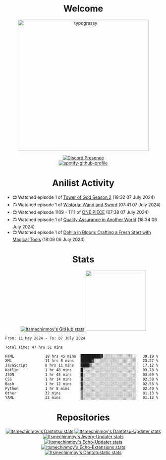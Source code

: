 <div align="center">

# Welcome
<a href="https://github.com/kawarimidoll/typograssy">
    <img alt="typograssy" src="https://typograssy.deno.dev/api?text=%E3%82%88%E3%81%86%E3%81%93%E3%81%9D%E3%81%BF%E3%81%AA%E3%81%95%E3%82%93%20-%20Itsmechinmoy--&&l0=none&l1=82d9d0&l2=027353&l3=038c4c&l4=01402e&bg=none&frame=none&speed=100&comment=" width="421.99">
</a>

[![Discord Presence](https://lanyard.cnrad.dev/api/523539866311720963?theme=dark&bg=Oe1116&animated=false&hideDiscrim=true&borderRadius=30px&hideActivity=whenNotUsed)](https://discord.com/users/523539866311720963)<br>
[![spotify-github-profile](https://spotify-github-profile.kittinanx.com/api/view?uid=31zczwoe3obxakjgkio7anubhkaq&cover_image=true&theme=novatorem&show_offline=true&background_color=121212&interchange=false&bar_color=53b14f&bar_color=ffffff&bar_color_cover=false)](https://spotify-github-profile.vercel.app/api/view?uid=31zczwoe3obxakjgkio7anubhkaq&redirect=true)
</div>

<div align="center">

# Anilist Activity
</div>
<!-- ANILIST_ACTIVITY:start -->

-   📺 Watched episode 1 of [Tower of God Season 2](https://anilist.co/anime/153406) (18:32 07 July 2024)
-   📺 Watched episode 1 of [Wistoria: Wand and Sword](https://anilist.co/anime/174576) (07:41 07 July 2024)
-   📺 Watched episode 1109 - 1111 of [ONE PIECE](https://anilist.co/anime/21) (07:38 07 July 2024)
-   📺 Watched episode 1 of [Quality Assurance in Another World](https://anilist.co/anime/163077) (18:34 06 July 2024)
-   📺 Watched episode 1 of [Dahlia in Bloom: Crafting a Fresh Start with Magical Tools](https://anilist.co/anime/168623) (18:09 06 July 2024)

<!-- ANILIST_ACTIVITY:end -->
<div align="center">
    
# Stats
[![Itsmechinmoy's GitHub stats](https://github-readme-stats.vercel.app/api?username=itsmechinmoy&show_icons=true&theme=algolia)](https://github.com/anuraghazra/github-readme-stats)
<img src="https://github-readme-stackoverflow.vercel.app/?userID=25004176&theme=dark" height="194"/>
</div>
<!--START_SECTION:waka-->

```txt
From: 11 May 2024 - To: 07 July 2024

Total Time: 47 hrs 51 mins

HTML              18 hrs 45 mins  █████████▓░░░░░░░░░░░░░░░   39.19 %
XML               11 hrs 8 mins   █████▓░░░░░░░░░░░░░░░░░░░   23.27 %
JavaScript        8 hrs 11 mins   ████▒░░░░░░░░░░░░░░░░░░░░   17.12 %
Kotlin            1 hr 48 mins    █░░░░░░░░░░░░░░░░░░░░░░░░   03.78 %
JSON              1 hr 45 mins    █░░░░░░░░░░░░░░░░░░░░░░░░   03.69 %
CSS               1 hr 14 mins    ▓░░░░░░░░░░░░░░░░░░░░░░░░   02.58 %
Bash              1 hr 12 mins    ▓░░░░░░░░░░░░░░░░░░░░░░░░   02.53 %
Python            1 hr 8 mins     ▓░░░░░░░░░░░░░░░░░░░░░░░░   02.40 %
Other             32 mins         ▒░░░░░░░░░░░░░░░░░░░░░░░░   01.13 %
YAML              32 mins         ▒░░░░░░░░░░░░░░░░░░░░░░░░   01.12 %
```

<!--END_SECTION:waka-->
<div align="center">

# Repositories
[![Itsmechinmoy's Dantotsu stats](https://github-readme-stats.vercel.app/api/pin/?username=itsmechinmoy&repo=dantotsu&show_icons=true&theme=algolia&description_lines_count=1)](https://github.com/itsmechinmoy/dantotsu)
[![Itsmechinmoy's Dantotsu-Updater stats](https://github-readme-stats.vercel.app/api/pin/?username=itsmechinmoy&repo=dantotsu-updater&show_icons=true&theme=algolia&description_lines_count=1)](https://github.com/itsmechinmoy/dantotsu-updater)
[![Itsmechinmoy's Awery-Updater stats](https://github-readme-stats.vercel.app/api/pin/?username=itsmechinmoy&repo=awery-updater&show_icons=true&theme=algolia&description_lines_count=1)](https://github.com/itsmechinmoy/awery-updater)
[![Itsmechinmoy's Echo-Updater stats](https://github-readme-stats.vercel.app/api/pin/?username=itsmechinmoy&repo=echo-updater&show_icons=true&theme=algolia&description_lines_count=1)](https://github.com/itsmechinmoy/echo-updater)
[![Itsmechinmoy's Echo-Extensions stats](https://github-readme-stats.vercel.app/api/pin/?username=itsmechinmoy&repo=echo-extensions&show_icons=true&theme=algolia&description_lines_count=1)](https://github.com/itsmechinmoy/echo-extensions)
[![Itsmechinmoy's Dantotustatic stats](https://github-readme-stats.vercel.app/api/pin/?username=itsmechinmoy&repo=dantotustatic&show_icons=true&theme=algolia&description_lines_count=1)](https://github.com/itsmechinmoy/dantotustatic)
</div>

